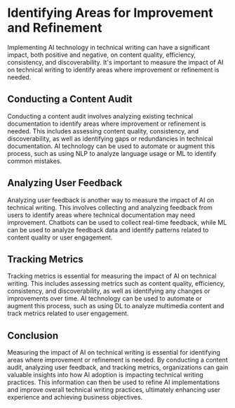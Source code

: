 Identifying Areas for Improvement and Refinement
=====================================================================================================

Implementing AI technology in technical writing can have a significant impact, both positive and negative, on content quality, efficiency, consistency, and discoverability. It's important to measure the impact of AI on technical writing to identify areas where improvement or refinement is needed.

Conducting a Content Audit
--------------------------

Conducting a content audit involves analyzing existing technical documentation to identify areas where improvement or refinement is needed. This includes assessing content quality, consistency, and discoverability, as well as identifying gaps or redundancies in technical documentation. AI technology can be used to automate or augment this process, such as using NLP to analyze language usage or ML to identify common mistakes.

Analyzing User Feedback
-----------------------

Analyzing user feedback is another way to measure the impact of AI on technical writing. This involves collecting and analyzing feedback from users to identify areas where technical documentation may need improvement. Chatbots can be used to collect real-time feedback, while ML can be used to analyze feedback data and identify patterns related to content quality or user engagement.

Tracking Metrics
----------------

Tracking metrics is essential for measuring the impact of AI on technical writing. This includes assessing metrics such as content quality, efficiency, consistency, and discoverability, as well as identifying any changes or improvements over time. AI technology can be used to automate or augment this process, such as using DL to analyze multimedia content and track metrics related to user engagement.

Conclusion
----------

Measuring the impact of AI on technical writing is essential for identifying areas where improvement or refinement is needed. By conducting a content audit, analyzing user feedback, and tracking metrics, organizations can gain valuable insights into how AI adoption is impacting technical writing practices. This information can then be used to refine AI implementations and improve overall technical writing practices, ultimately enhancing user experience and achieving business objectives.
